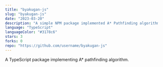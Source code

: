 ```yaml
---
title: "byakugan-js"
slug: "byakugan-js"
date: "2023-03-20"
description: "A simple NPM package implemented A* Pathfinding algorithm for sensory type ninjas."
language: "TypeScript"
languageColor: "#3178c6"
stars: 3
forks: 0
repo: "https://github.com/username/byakugan-js"
---
```

A TypeScript package implementing A* pathfinding algorithm.
